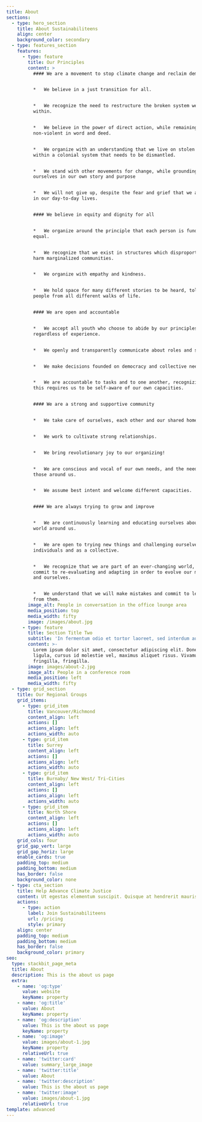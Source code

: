 ```yaml
---
title: About
sections:
  - type: hero_section
    title: About Sustainabiliteens
    align: center
    background_color: secondary
  - type: features_section
    features:
      - type: feature
        title: Our Principles
        content: >
          #### We are a movement to stop climate change and reclaim democracy


          *   We believe in a just transition for all.


          *   We recognize the need to restructure the broken system we live
          within.


          *   We believe in the power of direct action, while remaining
          non-violent in word and deed.


          *   We organize with an understanding that we live on stolen land,
          within a colonial system that needs to be dismantled.


          *   We stand with other movements for change, while grounding
          ourselves in our own story and purpose


          *   We will not give up, despite the fear and grief that we all feel
          in our day-to-day lives.


          #### We believe in equity and dignity for all


          *   We organize around the principle that each person is fundamentally
          equal.


          *   We recognize that we exist in structures which disproportionately
          harm marginalized communities.


          *   We organize with empathy and kindness.


          *   We hold space for many different stories to be heard, told by
          people from all different walks of life.


          #### We are open and accountable


          *   We accept all youth who choose to abide by our principles,
          regardless of experience.


          *   We openly and transparently communicate about roles and structure.


          *   We make decisions founded on democracy and collective need.


          *   We are accountable to tasks and to one another, recognizing that
          this requires us to be self-aware of our own capacities.


          #### We are a strong and supportive community


          *   We take care of ourselves, each other and our shared home.


          *   We work to cultivate strong relationships.


          *   We bring revolutionary joy to our organizing!


          *   We are conscious and vocal of our own needs, and the needs of
          those around us.


          *   We assume best intent and welcome different capacities.


          #### We are always trying to grow and improve


          *   We are continuously learning and educating ourselves about the
          world around us.


          *   We are open to trying new things and challenging ourselves, as
          individuals and as a collective.


          *   We recognize that we are part of an ever-changing world, and
          commit to re-evaluating and adapting in order to evolve our movement
          and ourselves.


          *   We understand that we will make mistakes and commit to learning
          from them.
        image_alt: People in conversation in the office lounge area
        media_position: top
        media_width: fifty
        image: /images/about.jpg
      - type: feature
        title: Section Title Two
        subtitle: 'In fermentum odio et tortor laoreet, sed interdum augue ornare. '
        content: >-
          Lorem ipsum dolor sit amet, consectetur adipiscing elit. Donec nisl
          ligula, cursus id molestie vel, maximus aliquet risus. Vivamus in nibh
          fringilla, fringilla.
        image: images/about-2.jpg
        image_alt: People in a conference room
        media_position: left
        media_width: fifty
  - type: grid_section
    title: Our Regional Groups
    grid_items:
      - type: grid_item
        title: Vancouver/Richmond
        content_align: left
        actions: []
        actions_align: left
        actions_width: auto
      - type: grid_item
        title: Surrey
        content_align: left
        actions: []
        actions_align: left
        actions_width: auto
      - type: grid_item
        title: Burnaby/ New West/ Tri-Cities
        content_align: left
        actions: []
        actions_align: left
        actions_width: auto
      - type: grid_item
        title: North Shore
        content_align: left
        actions: []
        actions_align: left
        actions_width: auto
    grid_cols: four
    grid_gap_vert: large
    grid_gap_horiz: large
    enable_cards: true
    padding_top: medium
    padding_bottom: medium
    has_border: false
    background_color: none
  - type: cta_section
    title: Help Advance Climate Justice
    content: Ut egestas elementum suscipit. Quisque at hendrerit mauris.
    actions:
      - type: action
        label: Join Sustainabiliteens
        url: /pricing
        style: primary
    align: center
    padding_top: medium
    padding_bottom: medium
    has_border: false
    background_color: primary
seo:
  type: stackbit_page_meta
  title: About
  description: This is the about us page
  extra:
    - name: 'og:type'
      value: website
      keyName: property
    - name: 'og:title'
      value: About
      keyName: property
    - name: 'og:description'
      value: This is the about us page
      keyName: property
    - name: 'og:image'
      value: images/about-1.jpg
      keyName: property
      relativeUrl: true
    - name: 'twitter:card'
      value: summary_large_image
    - name: 'twitter:title'
      value: About
    - name: 'twitter:description'
      value: This is the about us page
    - name: 'twitter:image'
      value: images/about-1.jpg
      relativeUrl: true
template: advanced
---
```


